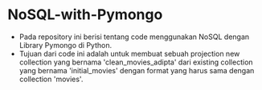 # NoSQL-with-Pymongo

- Pada repository ini berisi tentang code menggunakan NoSQL dengan Library Pymongo di Python.
- Tujuan dari code ini adalah untuk membuat sebuah projection new collection yang bernama 'clean_movies_adipta' dari existing collection yang bernama 'initial_movies' dengan format yang harus sama dengan collection 'movies'.
